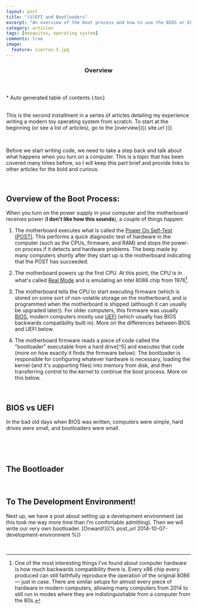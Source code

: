 ```yaml
---
layout: post
title: "(U)EFI and Bootloaders"
excerpt: "An overview of the boot process and how to use the BIOS or EFI firmware to load your operating system."
category: articles
tags: [mosquitos, operating system]
comments: true
image:
  feature: sierras-5.jpg
---
```


<section id="table-of-contents" class="toc">
  <header>
    <h3>Overview</h3>
  </header>
  <div id="drawer" markdown="1">
*  Auto generated table of contents
{:toc}
  </div>
</section>
 

This is the second installment in a series of articles detailing my experience writing a modern toy operating system from scratch. To start at the beginning (or see a list of articles), go to the [overview]({{ site.url }}).

 

Before we start writing code, we need to take a step back and talk about what happens when you turn on a computer. This is a topic that has been covered many times before, so I will keep this part brief and provide links to other articles for the bold and curious.

 

Overview of the Boot Process:
-----------------------------


When you turn on the power supply in your computer and the motherboard receives power (**I don't like how this sounds**), a couple of things happen:

1.  The motherboard executes what is called the [Power On Self-Test (POST)](http://en.wikipedia.org/wiki/Power-on_self-test). This performs a quick diagnostic test of hardware in the computer (such as the CPUs, firmware, and RAM) and stops the power-on process if it detects and hardware problems. The beep made by many computers shortly after they start up is the motherboard indicating that the POST has succeeded.

2.  The motherboard powers up the first CPU. At this point, the CPU is in what's called [Real Mode](http://en.wikipedia.org/wiki/Real_mode) and is emulating an Intel 8086 chip from 1976[^1].

3.  The motherboard tells the CPU to start executing firmware (which is stored on some sort of non-volatile storage on the motherboard, and is programmed when the motherboard is shipped (although it can usually be upgraded later)). For older computers, this firmware was usually [BIOS](http://en.wikipedia.org/wiki/BIOS), modern computers mostly use [UEFI](http://en.wikipedia.org/wiki/Unified_Extensible_Firmware_Interface) (which usually has BIOS backwards compatibility built in). More on the differences between BIOS and UEFI below.

4.  The motherboard firmware reads a piece of code called the "bootloader" executable from a hard drive[^5] and executes that code (more on how exactly it finds the firmware below). The bootloader is responsible for configuring whatever hardware is necessary, loading the kernel (and it's supporting files) into memory from disk, and then transferring control to the kernel to continue the boot process. More on this below.

 

BIOS vs UEFI
--------------

In the bad old days when BIOS was written, computers were simple, hard drives were small, and bootloaders were small.
 

 

 

The Bootloader
--------------

 

To The Development Environment!
-------------------------------

Next up, we have a post about setting up a development environment (as this took me way more time than I’m comfortable admitting). Then we will write our very own bootloader. [Onward!]({% post_url 2014-10-07-development-environment %})

 

[^1]: One of the most interesting things I’ve found about computer hardware is how much backwards compatibility there is. Every x86 chip every produced can still faithfully reproduce the operation of the original 8086 — just in case. There are similar setups for almost every piece of hardware in modern computers, allowing many computers from 2014 to still run in modes where they are indistinguishable from a computer from the 80s.

[^2]: As a result of this, the motherboard firmware must have some knowledge of hard drive partition schemes and filesystem formats built into it. This is why for some computer/OS combinations (Linux does this frequently) you have a separate partition for the boot loader (which must be a filesystem type supported by the motherboard) and for the main operating system/user filesystem (which can be something much more modern and fancy).
